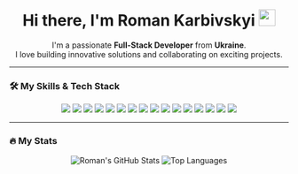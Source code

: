 <div id="header" align="center">
  <h1>
    Hi there, I'm Roman Karbivskyi
    <img src="https://media.giphy.com/media/hvRJCLFzcasrR4ia7z/giphy.gif" width="30px"/>
  </h1>
  <p>
    I'm a passionate <strong>Full-Stack Developer</strong> from <strong>Ukraine</strong>. 
    <br/> I love building innovative solutions and collaborating on exciting projects.
  </p>
</div>

---

### 🛠️ My Skills & Tech Stack

<p align="center">
  <!-- Languages -->
  <a href="#"><img src="https://img.shields.io/badge/JavaScript-F7DF1E?style=for-the-badge&logo=javascript&logoColor=black" /></a>
  <a href="#"><img src="https://img.shields.io/badge/TypeScript-3178C6?style=for-the-badge&logo=typescript&logoColor=white" /></a>
  <a href="#"><img src="https://img.shields.io/badge/Python-3776AB?style=for-the-badge&logo=python&logoColor=white" /></a>
  <!-- Frontend -->
  <a href="#"><img src="https://img.shields.io/badge/React-20232A?style=for-the-badge&logo=react&logoColor=61DAFB" /></a>
  <a href="#"><img src="https://img.shields.io/badge/Next.js-000000?style=for-the-badge&logo=nextdotjs&logoColor=white" /></a>
  <a href="#"><img src="https://img.shields.io/badge/Redux_Toolkit-764ABC?style=for-the-badge&logo=redux&logoColor=white" /></a>
  <a href="#"><img src="https://img.shields.io/badge/Zustand-000000?style=for-the-badge&logo=zustand&logoColor=white" /></a>
  <a href="#"><img src="https://img.shields.io/badge/Tailwind_CSS-38B2AC?style=for-the-badge&logo=tailwind-css&logoColor=white" /></a>
  <!-- Backend -->
  <a href="#"><img src="https://img.shields.io/badge/Node.js-339933?style=for-the-badge&logo=nodedotjs&logoColor=white" /></a>
  <a href="#"><img src="https://img.shields.io/badge/Express.js-000000?style=for-the-badge&logo=express&logoColor=white" /></a>
  <a href="#"><img src="https://img.shields.io/badge/Prisma-2D3748?style=for-the-badge&logo=prisma&logoColor=white" /></a>
  <!-- Database -->
  <a href="#"><img src="https://img.shields.io/badge/MongoDB-47A248?style=for-the-badge&logo=mongodb&logoColor=white" /></a>
  <a href="#"><img src="https://img.shields.io/badge/PostgreSQL-336791?style=for-the-badge&logo=postgresql&logoColor=white" /></a>
  <!-- Tools & DevOps -->
  <a href="#"><img src="https://img.shields.io/badge/Git-F05032?style=for-the-badge&logo=git&logoColor=white" /></a>
  <a href="#"><img src="https://img.shields.io/badge/Docker-2496ED?style=for-the-badge&logo=docker&logoColor=white" /></a>
  <a href="#"><img src="https://img.shields.io/badge/VS_Code-007ACC?style=for-the-badge&logo=visual-studio-code&logoColor=white" /></a>
</p>

---

### 🔥 My Stats

<p align="center">
  <img src="https://github-readme-stats.vercel.app/api?username=romankarbivskyi&show_icons=true&theme=tokyonight&hide_border=true&count_private=true" alt="Roman's GitHub Stats" />
  <img src="https://github-readme-stats.vercel.app/api/top-langs/?username=romankarbivskyi&layout=compact&theme=tokyonight&hide_border=true&langs_count=8" alt="Top Languages" />
</p>
